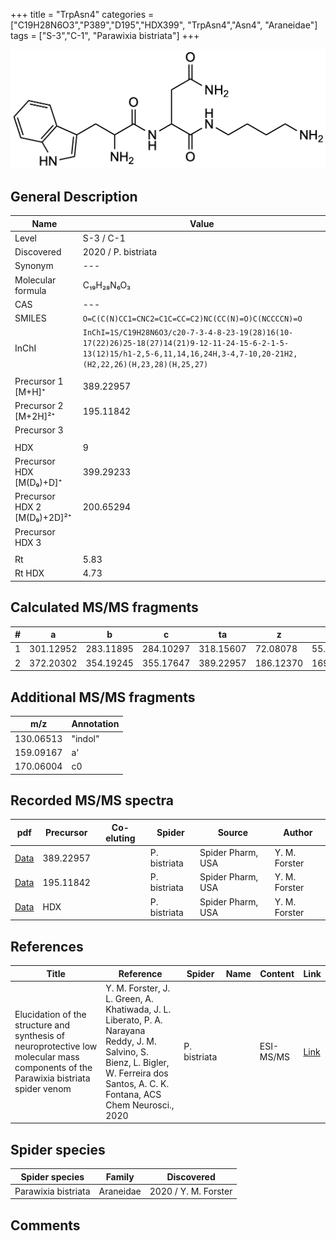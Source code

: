 +++
title = "TrpAsn4"
categories = ["C19H28N6O3","P389","D195","HDX399",
"TrpAsn4","Asn4",
"Araneidae"]
tags = ["S-3","C-1",
"Parawixia bistriata"]
+++

![](/img/TrpAsn4.png)

## General Description

| Name                       | Value              |
|----------------------------|--------------------|
| Level                      | S-3 / C-1          |
| Discovered                 | 2020 / P. bistriata |
| Synonym                    | ---                |
| Molecular formula          | C₁₉H₂₈N₆O₃                   |
| CAS                        | ---                |
| SMILES | `O=C(C(N)CC1=CNC2=C1C=CC=C2)NC(CC(N)=O)C(NCCCCN)=O`  |
| InChI  | `InChI=1S/C19H28N6O3/c20-7-3-4-8-23-19(28)16(10-17(22)26)25-18(27)14(21)9-12-11-24-15-6-2-1-5-13(12)15/h1-2,5-6,11,14,16,24H,3-4,7-10,20-21H2,(H2,22,26)(H,23,28)(H,25,27)`  |
|                            |                    |
| Precursor 1 [M+H]⁺       | 389.22957      |
| Precursor 2 [M+2H]²⁺        | 195.11842       |
| Precursor 3                |                    |
|                            |                    |
| HDX                        | 9                   |
| Precursor HDX   [M(D₉)+D]⁺   | 399.29233                   |
| Precursor HDX 2 [M(D₉)+2D]²⁺ | 200.65294                   |
| Precursor HDX 3            |                    |
|                            |                    |
| Rt                         | 5.83                   |
| Rt HDX                     | 4.73                   |

## Calculated MS/MS fragments

| # | a         | b         | c         | ta        | z         | y         | tz        |
|---|-----------|-----------|-----------|-----------|-----------|-----------|-----------|
| 1 | 301.12952 | 283.11895 | 284.10297 | 318.15607 | 72.08078 | 55.05423 | 89.10732 |
| 2 | 372.20302 | 354.19245 | 355.17647 | 389.22957 | 186.12370 | 169.09715 | 203.15025 |

## Additional MS/MS fragments

| m/z | Annotation |
|-----|------------|
| 130.06513    | "indol"      |
| 159.09167    | a'           |
| 170.06004    | c0           |

## Recorded MS/MS spectra

| pdf                                             | Precursor | Co-eluting | Spider      | Source                       | Author        |
|-------------------------------------------------|-----------|------------|-------------|------------------------------|---------------|
| [Data](/pdf/P-bistriata/389_TrpAsn4_Pb.pdf) | 389.22957 |           | P. bistriata | Spider Pharm, USA | Y. M. Forster |
| [Data](/pdf/P-bistriata/389_TrpAsn4_Pb_2.pdf) | 195.11842 |           | P. bistriata | Spider Pharm, USA | Y. M. Forster |
| [Data](/pdf/P-bistriata/389_TrpAsn4_Pb_HDX.pdf) | HDX |           | P. bistriata | Spider Pharm, USA | Y. M. Forster |

## References

| Title | Reference | Spider | Name | Content | Link |
|-------|-----------|--------|------|---------|------|
| Elucidation of the structure and synthesis of neuroprotective low molecular mass components of the Parawixia bistriata spider venom      | Y. M. Forster, J. L. Green, A. Khatiwada, J. L. Liberato, P. A. Narayana Reddy, J. M. Salvino, S. Bienz, L. Bigler, W. Ferreira dos Santos, A. C. K. Fontana, ACS Chem Neurosci., 2020          | P. bistriata       |      | ESI-MS/MS        | [Link](https://pubs.acs.org/doi/10.1021/acschemneuro.0c00007)     |


## Spider species

| Spider species     | Family     | Discovered           |
|--------------------|------------|----------------------|
| Parawixia bistriata | Araneidae | 2020 / Y. M. Forster |


## Comments